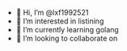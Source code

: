 - 👋 Hi, I’m @lxf1992521
- 👀 I’m interested in listining
- 🌱 I’m currently learning golang
- 💞️ I’m looking to collaborate on
